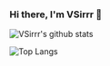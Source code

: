 ### Hi there, I'm VSirrr 👋

<!-- ![](https://visitor-badge.glitch.me/badge?page_id=VSirrr.VSirrr) -->

<!-- ![VSirrr's github stats](https://github-readme-stats.vercel.app/api?username=VSirrr&bg_color=30,e96443,904e95&title_color=fff&text_color=fff) -->
![VSirrr's github stats](https://github-readme-stats.vercel.app/api?username=VSirrr&show_icons=true)

![Top Langs](https://github-readme-stats.vercel.app/api/top-langs/?username=VSirrr)
